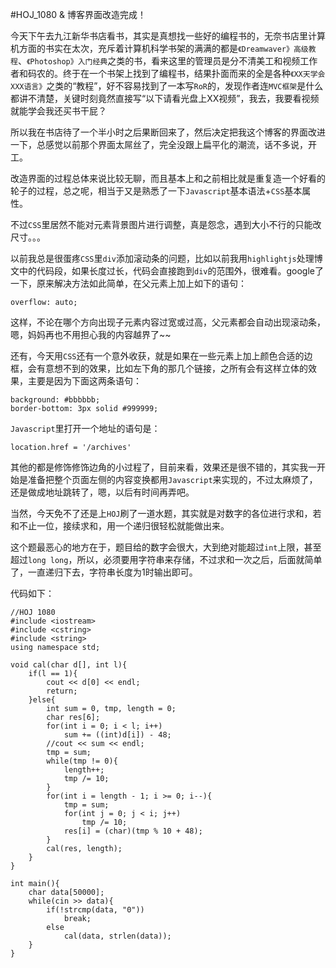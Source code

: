 #HOJ_1080 & 博客界面改造完成！  

今天下午去九江新华书店看书，其实是真想找一些好的编程书的，无奈书店里计算机方面的书实在太次，充斥着计算机科学书架的满满的都是```《Dreamwaver》高级教程```、```《Photoshop》入门经典```之类的书，看来这里的管理员是分不清美工和视频工作者和码农的。终于在一个书架上找到了编程书，结果扑面而来的全是各种```《XX天学会XXX语言》```之类的“教程”，好不容易找到了一本写```RoR```的，发现作者连```MVC框架```是什么都讲不清楚，关键时刻竟然直接写“以下请看光盘上XX视频”，我去，我要看视频就能学会我还买书干屁？  

所以我在书店待了一个半小时之后果断回来了，然后决定把我这个博客的界面改进一下，总感觉以前那个界面太屌丝了，完全没跟上扁平化的潮流，话不多说，开工。  

改造界面的过程总体来说比较无聊，而且基本上和之前相比就是重复造一个好看的轮子的过程，总之呢，相当于又是熟悉了一下```Javascript```基本语法+```CSS```基本属性。  

不过```CSS```里居然不能对元素背景图片进行调整，真是怨念，遇到大小不行的只能改尺寸。。。  

以前我总是很蛋疼```CSS```里```div```添加滚动条的问题，比如以前我用```highlightjs```处理博文中的代码段，如果长度过长，代码会直接跑到```div```的范围外，很难看。google了一下，原来解决方法如此简单，在父元素上加上如下的语句：  

    overflow: auto;
	
这样，不论在哪个方向出现子元素内容过宽或过高，父元素都会自动出现滚动条，嗯，妈妈再也不用担心我的内容越界了~~  

还有，今天用```CSS```还有一个意外收获，就是如果在一些元素上加上颜色合适的边框，会有意想不到的效果，比如左下角的那几个链接，之所有会有这样立体的效果，主要是因为下面这两条语句：  

    background: #bbbbbb;
    border-bottom: 3px solid #999999;


```Javascript```里打开一个地址的语句是：  

    location.href = '/archives'  
    
其他的都是修饰修饰边角的小过程了，目前来看，效果还是很不错的，其实我一开始是准备把整个页面左侧的内容变换都用```Javascript```来实现的，不过太麻烦了，还是做成地址跳转了，嗯，以后有时间再弄吧。  

当然，今天免不了还是上```HOJ```刷了一道水题，其实就是对数字的各位进行求和，若和不止一位，接续求和，用一个递归很轻松就能做出来。  

这个题最恶心的地方在于，题目给的数字会很大，大到绝对能超过```int```上限，甚至超过```long long```，所以，必须要用字符串来存储，不过求和一次之后，后面就简单了，一直递归下去，字符串长度为1时输出即可。  

代码如下：  

    //HOJ 1080
    #include <iostream>
    #include <cstring>
    #include <string>
    using namespace std;

    void cal(char d[], int l){
        if(l == 1){
            cout << d[0] << endl;
            return;
        }else{
            int sum = 0, tmp, length = 0;
            char res[6];
            for(int i = 0; i < l; i++)
                sum += ((int)d[i]) - 48;
            //cout << sum << endl;
            tmp = sum;
            while(tmp != 0){
                length++;
                tmp /= 10;
            }
            for(int i = length - 1; i >= 0; i--){
                tmp = sum;
                for(int j = 0; j < i; j++)
                    tmp /= 10;
                res[i] = (char)(tmp % 10 + 48);
            }
            cal(res, length);
        }
    }

    int main(){
        char data[50000];
        while(cin >> data){
            if(!strcmp(data, "0"))
                break;
            else
                cal(data, strlen(data));
        }
    }
